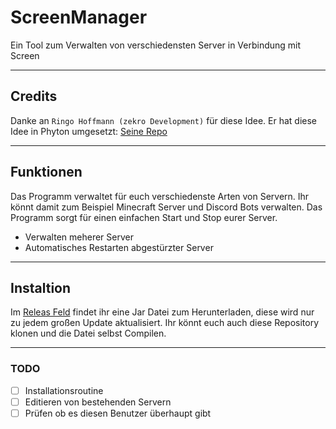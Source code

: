# ScreenManager
Ein Tool zum Verwalten von verschiedensten Server in Verbindung mit Screen
___
## Credits
Danke an `Ringo Hoffmann (zekro Development)` für diese Idee. Er hat diese Idee in Phyton umgesetzt: [Seine Repo](https://github.com/zekroTJA/serverManager)
___
## Funktionen

Das Programm verwaltet für euch verschiedenste Arten von Servern. Ihr könnt damit zum Beispiel Minecraft Server und Discord Bots verwalten. Das Programm sorgt für einen einfachen Start und Stop eurer Server.
- Verwalten meherer Server
- Automatisches Restarten abgestürzter Server
___
## Instaltion
Im [Releas Feld](https://github.com/Skillkiller/ScreenManager/releases) findet ihr eine Jar Datei zum Herunterladen, diese wird nur zu jedem großen Update aktualisiert. Ihr könnt euch auch diese Repository klonen und die Datei selbst Compilen.
___
### TODO
- [ ] Installationsroutine
- [ ] Editieren von bestehenden Servern
- [ ] Prüfen ob es diesen Benutzer überhaupt gibt
